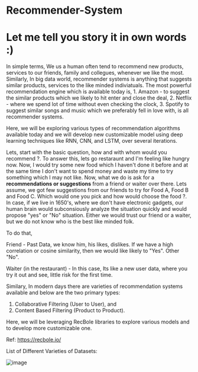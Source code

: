 # Recommender-System

# Let me tell you story it in own words :)

In simple terms, We us a human often tend to recommend new products, services to our friends, family and collegues, whenever we like the most. Similarly, In big data world, recommender systems is anything that suggests similar products, services to the like minded indiviatuals. The most powerful recommendation engine which is available today is, 1. Amazon - to suggest the similar products which we likely to hit enter and close the deal, 2. Netflix - where we spend lot of time without even checking the clock, 3. Spotify to suggest similar songs and music which we preferably fell in love with, is all recommender systems. 

Here, we will be exploring various types of recommendation algorithms available today and we will develop new customizable model using deep learning techniques like RNN, CNN, and LSTM, over several iterations.

Lets, start with the basic question, how and with whom would you recommend ?. To answer this, lets go restaraunt and I'm feeling like hungry now. Now, I would try some new food which I haven't done it before and at the same time I don't want to spend money and waste my time to try something which I may not like. Now, what we do is ask for a **recommendations or suggestions** from a friend or waiter over there. Lets assume, we got few suggestions from our friends to try for Food A, Food B and Food C. Which would one you pick and how would choose the food ?. In case, if we live in 1650's, where we don't have electronic gadgets, our human brain would subconsiously analyze the situation quickly and would propose "yes" or "No" situation. Either we would trust our friend or a waiter, but we do not know who is the best like minded folk. 

To do that, 

Friend - Past Data, we know him, his likes, dislikes. If we have a high correlation or cosine similarity, then we would like likely to "Yes". Other "No".

Waiter (in the restaurant) - In this case, Its like a new user data, where you try it out and see, little risk for the first time. 

Similary, In modern days there are varieties of recommendation systems available and below are the two primary types:
1. Collaborative Filtering (User to User), and
2. Content Based Filtering (Product to Product).

Here, we will be leveraging RecBole libraries to explore various models and to develop more customizable one.

Ref: https://recbole.io/

List of Different Varieties of Datasets:

![image](https://github.com/user-attachments/assets/e842adf0-6eaa-48b7-9ffa-68312db0788e)

